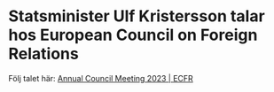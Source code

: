 # Statsminister Ulf Kristersson talar hos European Council on Foreign Relations

Följ talet här: [Annual Council Meeting 2023 | ECFR](https://ecfr.eu/event/annual-council-meeting-2023/)

